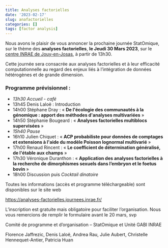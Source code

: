 ```yaml
---
title: Analyses factorielles
date: '2023-02-17'
slug: anafactorielles
categories: []
tags: [factor analysis]
---
```


Nous avons le plaisir de vous annoncer la prochaine journée StatOmique, sur le thème des **analyses factorielles**, **le Jeudi 30 Mars 2023**, sur le [centre INRAE de Jouy-en-Josas](https://www.inrae.fr/centres/ile-france-jouy-josas-antony), à partir de 13h30.

Cette journée sera consacrée aux analyses factorielles et à leur efficacité computationnelle au regard des enjeux liés à l’intégration de données hétérogènes et de grande dimension.

### Programme prévisionnel :

- _13h30_ _Accueil - café_
- 13h45 Denis Laloë : Introduction 
- 14h00 Stéphane Dray : « **De l'écologie des communautés à la génomique : apport des méthodes d'analyses multivariées** » 
- 14h50 Stéphanie Bougeard   : « **Analyses factorielles multiblocs supervisées** » 
- _15h40_ _Pause_ 
- 16h10 Julien Chiquet : « **ACP probabiliste pour données de comptages et extensions à l'aide du modèle Poisson lognormal multivarié** » 
- 17h00 Renaud Rincent : « **Le coefficient de détermination généralisé, de l'étable aux champs** » 
- 17h30 Véronique Duranthon : « **Application des analyses factorielles à la recherche de dimorphismes sexuels dans l’embryon et le foetus bovin** » 
- 18h00 Discussion puis _Cocktail dinatoire_ 

Toutes les informations (accès et programme téléchargeable) sont disponibles sur le site web

https://analyses-factorielles.journees.inrae.fr/

L’inscription est gratuite mais obligatoire pour faciliter l’organisation. Nous vous remercions de remplir le formulaire avant le 20 mars, svp

Comité de programme et d’organisation – StatOmique et Unité GABI INRAE

Florence Jaffrezic, Denis Laloë, Andrea Rau, Julie Aubert, Christelle Hennequet-Antier, Patricia Huan
